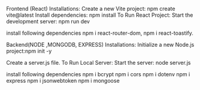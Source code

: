 Frontend (React)
Installations:
Create a new Vite project: npm create vite@latest
Install dependencies: npm install
To Run React Project:
Start the development server: npm run dev

install following dependencies
npm i react-router-dom,
npm i react-toastify.




Backend(NODE ,MONGODB, EXPRESS)
Installations:
Initialize a new Node.js project:npm init -y

Create a server.js file.
To Run Local Server:
Start the server: node server.js

install following dependencies
npm i bcrypt
npm i cors
npm i dotenv
npm i express
npm i jsonwebtoken
npm i mongoose
